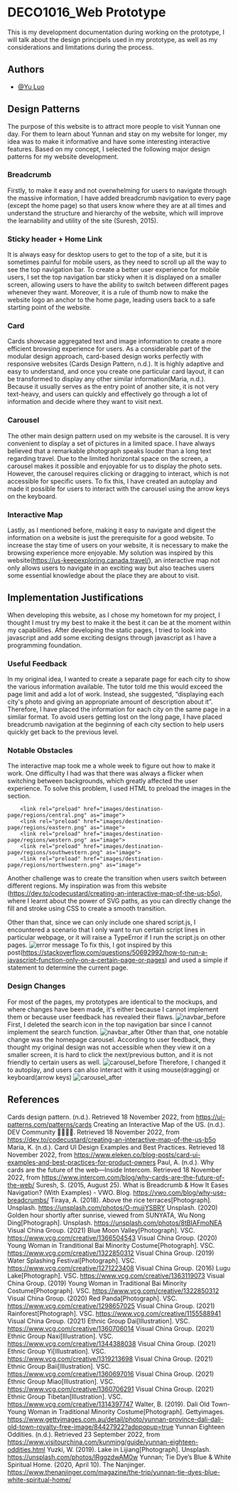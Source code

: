 # DECO1016_Web Prototype

This is my development documentation during working on the prototype, I will talk about the design principels used in my prototype, as well as my considerations and limitations during the process.

## Authors
- [@Yu Luo]()

## Design Patterns
The purpose of this website is to attract more people to visit Yunnan one day. For them to learn about Yunnan and stay on my website for longer, my idea was to make it informative and have some interesting interactive features. Based on my concept, I selected the following major design patterns for my website development.

### Breadcrumb
Firstly, to make it easy and not overwhelming for users to navigate through the massive information, I have added breadcrumb navigation to every page (except the home page) so that users know where they are at all times and understand the structure and hierarchy of the website, which will improve the learnability and utility of the site (Suresh, 2015).

### Sticky header + Home Link
It is always easy for desktop users to get to the top of a site, but it is sometimes painful for mobile users, as they need to scroll up all the way to see the top navigation bar. To create a better user experience for mobile users, I set the top navigation bar sticky when it is displayed on a smaller screen, allowing users to have the ability to switch between different pages whenever they want. Moreover, it is a rule of thumb now to make the website logo an anchor to the home page, leading users back to a safe starting point of the website.

### Card
Cards showcase aggregated text and image information to create a more efficient browsing experience for users. As a considerable part of the modular design approach, card-based design works perfectly with responsive websites (Cards Design Pattern, n.d.). It is highly adaptive and easy to understand, and once you create one particular card layout, it can be transformed to display any other similar information(Maria, n.d.). Because it usually serves as the entry point of another site, it is not very text-heavy, and users can quickly and effectively go through a lot of information and decide where they want to visit next.

### Carousel
The other main design pattern used on my website is the carousel. It is very convenient to display a set of pictures in a limited space. I have always believed that a remarkable photograph speaks louder than a long text regarding travel. Due to the limited horizontal space on the screen, a carousel makes it possible and enjoyable for us to display the photo sets. However, the carousel requires clicking or dragging to interact, which is not accessible for specific users. To fix this, I have created an autoplay and made it possible for users to interact with the carousel using the arrow keys on the keyboard.

### Interactive Map
Lastly, as I mentioned before, making it easy to navigate and digest the information on a website is just the prerequisite for a good website. To increase the stay time of users on your website, it is necessary to make the browsing experience more enjoyable. My solution was inspired by this website(https://us-keepexploring.canada.travel/), an interactive map not only allows users to navigate in an exciting way but also teaches users some essential knowledge about the place they are about to visit.


## Implementation Justifications
When developing this website, as I chose my hometown for my project, I thought I must try my best to make it the best it can be at the moment within my capabilities. After developing the static pages, I tried to look into javascript and add some exciting designs through javascript as I have a programming foundation. 

### Useful Feedback
In my original idea, I wanted to create a separate page for each city to show the various information available. The tutor told me this would exceed the page limit and add a lot of work. Instead, she suggested, “displaying each city's photo and giving an appropriate amount of description about it”. Therefore, I have placed the information for each city on the same page in a similar format. To avoid users getting lost on the long page, I have placed breadcrumb navigation at the beginning of each city section to help users quickly get back to the previous level.

### Notable Obstacles
The interactive map took me a whole week to figure out how to make it work. One difficulty I had was that there was always a flicker when switching between backgrounds, which greatly affected the user experience. To solve this problem, I used HTML to preload the images in the <head> section.
```
    <link rel="preload" href="images/destination-page/regions/central.png" as="image">
    <link rel="preload" href="images/destination-page/regions/eastern.png" as="image">
    <link rel="preload" href="images/destination-page/regions/western.png" as="image">
    <link rel="preload" href="images/destination-page/regions/southwestern.png" as="image">
    <link rel="preload" href="images/destination-page/regions/northwestern.png" as="image">

```
Another challenge was to create the transition when users switch between different regions. My inspiration was from this website (https://dev.to/codecustard/creating-an-interactive-map-of-the-us-b5o), where I learnt about the power of SVG paths, as you can directly change the fill and stroke using CSS to create a smooth transition.

Other than that, since we can only include one shared script.js, I encountered a scenario that I only want to run certain script lines in particular webpage, or it will raise a TypeError if I run the script.js on other pages.
![error message](/images/readme/error-screenshot.png) To fix this, I got inspired by this post(https://stackoverflow.com/questions/50692992/how-to-run-a-javascript-function-only-on-a-certain-page-or-pages) and used a simple if statement to determine the current page.
### Design Changes
For most of the pages, my prototypes are identical to the mockups, and where changes have been made, it's either because I cannot implement them or because user feedback has revealed their flaws. 
![navbar_before](/images/readme/change_1_before.png) 
First, I deleted the search icon in the top navigation bar since I cannot implement the search function. 
![navbar_after](/images/readme/change_1_after.png) 
Other than that, one notable change was the homepage carousel. According to user feedback, they thought my original design was not accessible when they view it on a smaller screen, it is hard to click the next/previous button, and it is not friendly to certain users as well. 
![carousel_before](/images/readme/change_2_before.png) Therefore, I changed it to autoplay, and users can also interact with it using mouse(dragging) or keyboard(arrow keys)
![carousel_after](/images/readme/change_2_after.png) 

## References
Cards design pattern. (n.d.). Retrieved 18 November 2022, from https://ui-patterns.com/patterns/cards
Creating an Interactive Map of the US. (n.d.). DEV Community 👩‍💻👨‍💻. Retrieved 18 November 2022, from https://dev.to/codecustard/creating-an-interactive-map-of-the-us-b5o
Maria, K. (n.d.). Card UI Design Examples and Best Practices. Retrieved 18 November 2022, from https://www.eleken.co/blog-posts/card-ui-examples-and-best-practices-for-product-owners
Paul, A. (n.d.). Why cards are the future of the web—Inside Intercom. Retrieved 18 November 2022, from https://www.intercom.com/blog/why-cards-are-the-future-of-the-web/
Suresh, S. (2015, August 25). What is Breadcrumb & How It Eases Navigation? (With Examples) - VWO. Blog. https://vwo.com/blog/why-use-breadcrumbs/
Tiraya, A. (2018). Above the rice terraces[Photograph]. Unsplash. https://unsplash.com/photos/O-mujjYSBRY
Unsplash. (2020) Golden hour shortly after sunrise, viewed from SUNYATA, Wu Nong Ding[Photograph]. Unsplash. https://unsplash.com/photos/8tBIAFmoNEA
Visual China Group. (2021) Blue Moon Valley[Photograph]. VSC. https://www.vcg.com/creative/1366504543
Visual China Group. (2020) Young Woman in Tranditional Bai Minority Costume[Photograph]. VSC. https://www.vcg.com/creative/1322850312
Visual China Group. (2019) Water Splashing Festival[Photograph]. VSC. https://www.vcg.com/creative/1271223408
Visual China Group. (2016) Lugu Lake[Photograph]. VSC. https://www.vcg.com/creative/1363119073
Visual China Group. (2019) Young Woman in Traditional Bai Minority Costume[Photograph]. VSC. https://www.vcg.com/creative/1322850312
Visual China Group. (2020) Red Panda[Photograph]. VSC. https://www.vcg.com/creative/1298657025
Visual China Group. (2021) Rainforest[Photograph]. VSC. https://www.vcg.com/creative/1155588941
Visual China Group. (2021) Ethnic Group Dai[Illustration]. VSC. https://www.vcg.com/creative/1360706014
Visual China Group. (2021) Ethnic Group Naxi[Illustration]. VSC. https://www.vcg.com/creative/1344388038
Visual China Group. (2021) Ethnic Group Yi[Illustration]. VSC. https://www.vcg.com/creative/1319213698
Visual China Group. (2021) Ethnic Group Baii[Illustration]. VSC. https://www.vcg.com/creative/1360697016
Visual China Group. (2021) Ethnic Group Miao[Illustration]. VSC. https://www.vcg.com/creative/1360706291
Visual China Group. (2021) Ethnic Group Tibetan[Illustration]. VSC. https://www.vcg.com/creative/1314397747
Walter, B. (2019). Dali Old Town- Young Woman in Traditional Minority Costume[Photograph]. Gettyimages. https://www.gettyimages.com.au/detail/photo/yunnan-province-dali-dali-old-town-royalty-free-image/84427922?adppopup=true
Yunnan Eighteen Oddities. (n.d.). Retrieved 23 September 2022, from https://www.visitourchina.com/kunming/guide/yunnan-eighteen-oddities.html
Yuzki, W. (2019). Lake in Lijiang[Photograph]. Unsplash. https://unsplash.com/photos/lRggzdwAM0w
Yunnan; Tie Dye’s Blue & White Spiritual Home. (2020, April 10). The Nanjinger. https://www.thenanjinger.com/magazine/the-trip/yunnan-tie-dyes-blue-white-spiritual-home/

